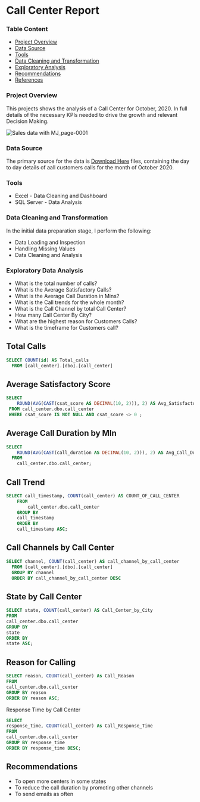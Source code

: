 # Call Center Report



### Table Content 

- [Project Overview](project-overview)
- [Data Source](data-source)
- [Tools](tools)
- [Data Cleaning and Transformation](data-cleaning-and-transformation)
- [Exploratory Analysis](exploratory-analysis)
- [Recommendations](recommendations)
- [References](references)

### Project Overview
This projects shows the analysis of a Call Center for October, 2020. In full details of the necessary KPIs needed to drive 
the growth and relevant Decision Making.

![Sales data with MJ_page-0001](https://github.com/user-attachments/assets/6e6514d0-0196-41b0-8080-9b7d4d321eae)

### Data Source
The primary source for the data is [Download Here](https://github.com/toyinyayu/Call_Center-Analysis/edit/main/README.md#exploratory-data-analysis) files, containing the day to day details of aall customers calls for the month of October 2020.

### Tools
- Excel - Data Cleaning and Dashboard
- SQL Server - Data Analysis

### Data Cleaning and Transformation

In the initial data preparation stage, I perform the following:

- Data Loading and Inspection
- Handling Missing Values
- Data Cleaning and Analysis

### Exploratory Data Analysis

- What is the total number of calls?
- What is the Average Satisfactory Calls?
- What is the Average Call Duration in Mins?
- What is the Call trends for the whole month?
- What is the Call Channel by total Call Center?
- How many Call Center By City?
- What are the highest reason for Customers Calls?
- What is the timeframe for Customers call?

## Total Calls

~~~ sql
SELECT COUNT(id) AS Total_calls
  FROM [call_center].[dbo].[call_center]
~~~

## Average Satisfactory Score

~~~ sql
SELECT 
	ROUND(AVG(CAST(csat_score AS DECIMAL(10, 2))), 2) AS Avg_Satisfactory_Call
 FROM call_center.dbo.call_center
 WHERE csat_score IS NOT NULL AND csat_score <> 0 ;
~~~

## Average Call Duration by MIn

~~~ sql
SELECT 
	ROUND(AVG(CAST(call_duration AS DECIMAL(10, 2))), 2) AS Avg_Call_Duration_by_Mins
  FROM
	call_center.dbo.call_center;
~~~

## Call Trend
~~~ sql
SELECT call_timestamp, COUNT(call_center) AS COUNT_OF_CALL_CENTER
	FROM 
		call_center.dbo.call_center
	GROUP BY
	call_timestamp
	ORDER BY
	call_timestamp ASC;
~~~

## Call Channels by Call Center

~~~ sql
SELECT channel, COUNT(call_center) AS call_channel_by_call_center
  FROM [call_center].[dbo].[call_center]
  GROUP BY channel 
  ORDER BY call_channel_by_call_center DESC
~~~

## State by Call Center

~~~ sql
SELECT state, COUNT(call_center) AS Call_Center_by_City
FROM
call_center.dbo.call_center
GROUP BY 
state
ORDER BY
state ASC;
~~~

## Reason for Calling

~~~ sql
SELECT reason, COUNT(call_center) As Call_Reason
FROM 
call_center.dbo.call_center
GROUP BY reason
ORDER BY reason ASC;
~~~

Response Time by Call Center

~~~ sql
SELECT 
response_time, COUNT(call_center) As Call_Response_Time
FROM 
call_center.dbo.call_center
GROUP BY response_time
ORDER BY response_time DESC;

~~~

## Recommendations

- To open more centers in some states
- To reduce the call duration by promoting other channels
- To send emails as often
  



